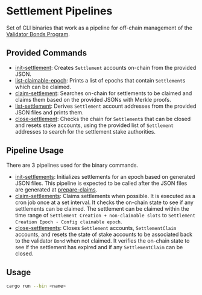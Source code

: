 # Settlement Pipelines

Set of CLI binaries that work as a pipeline for off-chain
management of the [Validator Bonds Program](../programs/validator-bonds/README.md).

## Provided Commands

* [init-settlement](./src/bin/init_settlement.rs): Creates `Settlement` accounts on-chain from the provided JSON.
* [list-claimable-epoch](./src/bin/list_claimable_epoch.rs): Prints a list of epochs that contain `Settlement`s which can be claimed.
* [claim-settlement](./src/bin/claim_settlement.rs): Searches on-chain for settlements to be claimed and claims them based on the provided JSONs with Merkle proofs.
* [list-settlement](./src/bin/list_settlement.rs): Derives `Settlement` account addresses from the provided JSON files and prints them.
* [close-settlement](./src/bin/close_settlement.rs): Checks the chain for `Settlement`s that can be closed and resets stake accounts,
  using the provided list of `Settlement` addresses to search for the settlement stake authorities.

## Pipeline Usage

There are 3 pipelines used for the binary commands.

* [init-settlements](../.buildkite/init-settlements.yml): Initializes settlements for an epoch based on generated JSON files.
  This pipeline is expected to be called after the JSON files are generated at [prepare-claims](../.buildkite/prepare-claims.yml).
* [claim-settlements](../.buildkite/claim-settlements.yml): Claims settlements when possible.
  It is executed as a cron job once at a set interval. It checks the on-chain state to see if any settlements can be claimed.
  The settlement can be claimed within the time range of `Settlement Creation + non-claimable slots` to `Settlement Creation Epoch - Config claimable epoch`.
* [close-settlements](../.buildkite/close-settlements.yml): Closes `Settlement` accounts, `SettlementClaim` accounts,
  and resets the state of stake accounts to be associated back to the validator `Bond` when not claimed.
  It verifies the on-chain state to see if the settlement has expired and if any `SettlementClaim` can be closed.


## Usage

```bash
cargo run --bin <name>
```
